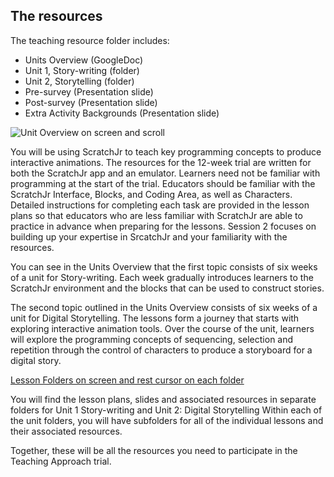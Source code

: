 ## The resources

The teaching resource folder includes:
+ Units Overview (GoogleDoc)
+ Unit 1, Story-writing (folder)
+ Unit 2, Storytelling (folder)
+ Pre-survey (Presentation slide)
+ Post-survey (Presentation slide)
+ Extra Activity Backgrounds (Presentation slide)

![Unit Overview on screen and scroll](images/ks1storytelling-UnitOverviewAccess.gif)

You will be using ScratchJr to teach key programming concepts to produce interactive animations. The resources for the 12-week trial are written for both the ScratchJr app and an emulator. Learners need not be familiar with programming at the start of the trial. Educators should be familiar with the ScratchJr Interface, Blocks, and Coding Area, as well as Characters. Detailed instructions for completing each task are provided in the lesson plans so that educators who are less familiar with ScratchJr are able to practice in advance when preparing for the lessons. Session 2 focuses on building up your expertise in SrcatchJr and your familiarity with the resources.

You can see in the Units Overview that the first topic consists of six weeks of a unit for Story-writing. Each week gradually introduces learners to the ScratchJr environment and the blocks that can be used to construct stories.

The second topic outlined in the Units Overview consists of six weeks of a unit for Digital Storytelling. The lessons form a journey that starts with exploring interactive animation tools. Over the course of the unit, learners will explore the programming concepts of sequencing, selection and repetition through the control of characters to produce a storyboard for a digital story.

[Lesson Folders on screen and rest cursor on each folder](images/ks1storytelling-LessonFolderAccess.gif)

You will find the lesson plans, slides and associated resources in separate folders for Unit 1 Story-writing and Unit 2: Digital Storytelling
Within each of the unit folders, you will have subfolders for all of the individual lessons and their associated resources.

Together, these will be all the resources you need to participate in the Teaching Approach trial.
